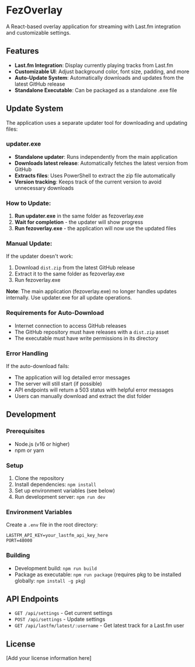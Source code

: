 # FezOverlay

A React-based overlay application for streaming with Last.fm integration and customizable settings.

## Features

- **Last.fm Integration**: Display currently playing tracks from Last.fm
- **Customizable UI**: Adjust background color, font size, padding, and more
- **Auto-Update System**: Automatically downloads and updates from the latest GitHub release
- **Standalone Executable**: Can be packaged as a standalone .exe file

## Update System

The application uses a separate updater tool for downloading and updating files:

### **updater.exe**
- **Standalone updater**: Runs independently from the main application
- **Downloads latest release**: Automatically fetches the latest version from GitHub
- **Extracts files**: Uses PowerShell to extract the zip file automatically
- **Version tracking**: Keeps track of the current version to avoid unnecessary downloads

### **How to Update**:
1. **Run updater.exe** in the same folder as fezoverlay.exe
2. **Wait for completion** - the updater will show progress
3. **Run fezoverlay.exe** - the application will now use the updated files

### **Manual Update**:
If the updater doesn't work:
1. Download `dist.zip` from the latest GitHub release
2. Extract it to the same folder as fezoverlay.exe
3. Run fezoverlay.exe

**Note**: The main application (fezoverlay.exe) no longer handles updates internally. Use updater.exe for all update operations.

### Requirements for Auto-Download

- Internet connection to access GitHub releases
- The GitHub repository must have releases with a `dist.zip` asset
- The executable must have write permissions in its directory

### Error Handling

If the auto-download fails:
- The application will log detailed error messages
- The server will still start (if possible)
- API endpoints will return a 503 status with helpful error messages
- Users can manually download and extract the dist folder

## Development

### Prerequisites

- Node.js (v16 or higher)
- npm or yarn

### Setup

1. Clone the repository
2. Install dependencies: `npm install`
3. Set up environment variables (see below)
4. Run development server: `npm run dev`

### Environment Variables

Create a `.env` file in the root directory:

```
LASTFM_API_KEY=your_lastfm_api_key_here
PORT=48000
```

### Building

- Development build: `npm run build`
- Package as executable: `npm run package` (requires pkg to be installed globally: `npm install -g pkg`)

## API Endpoints

- `GET /api/settings` - Get current settings
- `POST /api/settings` - Update settings
- `GET /api/lastfm/latest/:username` - Get latest track for a Last.fm user

## License

[Add your license information here]
